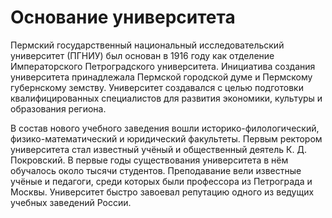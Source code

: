 # Основание университета

Пермский государственный национальный исследовательский университет (ПГНИУ) был основан в 1916 году как отделение Императорского Петроградского университета. Инициатива создания университета принадлежала Пермской городской думе и Пермскому губернскому земству. Университет создавался с целью подготовки квалифицированных специалистов для развития экономики, культуры и образования региона.

В состав нового учебного заведения вошли историко-филологический, физико-математический и юридический факультеты. Первым ректором университета стал известный учёный и общественный деятель К. Д. Покровский. В первые годы существования университета в нём обучалось около тысячи студентов. Преподавание вели известные учёные и педагоги, среди которых были профессора из Петрограда и Москвы. Университет быстро завоевал репутацию одного из ведущих учебных заведений России.
